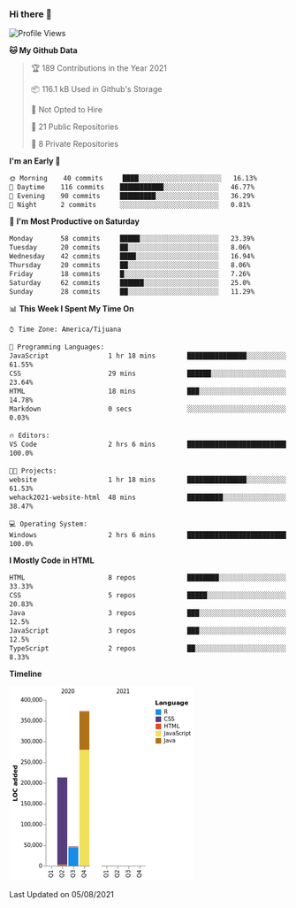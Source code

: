 ### Hi there 👋

<!--START_SECTION:waka-->
![Profile Views](http://img.shields.io/badge/Profile%20Views-0-blue)

**🐱 My Github Data** 

> 🏆 189 Contributions in the Year 2021
 > 
> 📦 116.1 kB Used in Github's Storage 
 > 
> 🚫 Not Opted to Hire
 > 
> 📜 21 Public Repositories 
 > 
> 🔑 8 Private Repositories  
 > 
**I'm an Early 🐤** 

```text
🌞 Morning    40 commits     ████░░░░░░░░░░░░░░░░░░░░░   16.13% 
🌆 Daytime    116 commits    ███████████░░░░░░░░░░░░░░   46.77% 
🌃 Evening    90 commits     █████████░░░░░░░░░░░░░░░░   36.29% 
🌙 Night      2 commits      ░░░░░░░░░░░░░░░░░░░░░░░░░   0.81%

```
📅 **I'm Most Productive on Saturday** 

```text
Monday       58 commits     █████░░░░░░░░░░░░░░░░░░░░   23.39% 
Tuesday      20 commits     ██░░░░░░░░░░░░░░░░░░░░░░░   8.06% 
Wednesday    42 commits     ████░░░░░░░░░░░░░░░░░░░░░   16.94% 
Thursday     20 commits     ██░░░░░░░░░░░░░░░░░░░░░░░   8.06% 
Friday       18 commits     █░░░░░░░░░░░░░░░░░░░░░░░░   7.26% 
Saturday     62 commits     ██████░░░░░░░░░░░░░░░░░░░   25.0% 
Sunday       28 commits     ██░░░░░░░░░░░░░░░░░░░░░░░   11.29%

```


📊 **This Week I Spent My Time On** 

```text
⌚︎ Time Zone: America/Tijuana

💬 Programming Languages: 
JavaScript               1 hr 18 mins        ███████████████░░░░░░░░░░   61.55% 
CSS                      29 mins             ██████░░░░░░░░░░░░░░░░░░░   23.64% 
HTML                     18 mins             ███░░░░░░░░░░░░░░░░░░░░░░   14.78% 
Markdown                 0 secs              ░░░░░░░░░░░░░░░░░░░░░░░░░   0.03%

🔥 Editors: 
VS Code                  2 hrs 6 mins        █████████████████████████   100.0%

🐱‍💻 Projects: 
website                  1 hr 18 mins        ███████████████░░░░░░░░░░   61.53% 
wehack2021-website-html  48 mins             █████████░░░░░░░░░░░░░░░░   38.47%

💻 Operating System: 
Windows                  2 hrs 6 mins        █████████████████████████   100.0%

```

**I Mostly Code in HTML** 

```text
HTML                     8 repos             ████████░░░░░░░░░░░░░░░░░   33.33% 
CSS                      5 repos             █████░░░░░░░░░░░░░░░░░░░░   20.83% 
Java                     3 repos             ███░░░░░░░░░░░░░░░░░░░░░░   12.5% 
JavaScript               3 repos             ███░░░░░░░░░░░░░░░░░░░░░░   12.5% 
TypeScript               2 repos             ██░░░░░░░░░░░░░░░░░░░░░░░   8.33%

```


**Timeline**

![Chart not found](https://raw.githubusercontent.com/Aarushi-Pandey/Aarushi-Pandey/main/charts/bar_graph.png) 


 Last Updated on 05/08/2021
<!--END_SECTION:waka-->
